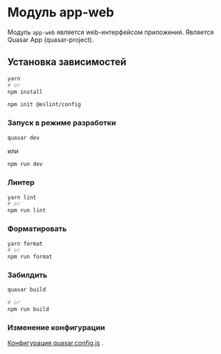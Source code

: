 # Модуль app-web

Модуль `app-web` является web-интерфейсом приложения. Является Quasar App
(quasar-project).

## Установка зависимостей

```bash
yarn
# or
npm install
```

```bash
npm init @eslint/config
```

### Запуск в режиме разработки

```bash
quasar dev
```

или

```bash
npm run dev
```

### Линтер

```bash
yarn lint
# or
npm run lint
```

### Форматировать

```bash
yarn format
# or
npm run format
```

### Забилдить

```bash
quasar build

# or
npm run build
```

### Изменение конфигурации

[Конфигурация quasar.config.js](https://v2.quasar.dev/quasar-cli-webpack/quasar-config-js)
.
